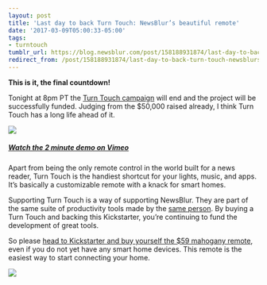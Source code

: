 ```yaml
---
layout: post
title: 'Last day to back Turn Touch: NewsBlur’s beautiful remote'
date: '2017-03-09T05:00:33-05:00'
tags:
- turntouch
tumblr_url: https://blog.newsblur.com/post/158188931874/last-day-to-back-turn-touch-newsblurs-beautiful
redirect_from: /post/158188931874/last-day-to-back-turn-touch-newsblurs-beautiful/
---
```

 **This is it, the final countdown!**

Tonight at 8pm PT the [Turn Touch campaign](https://www.kickstarter.com/projects/samuelclay/turn-touch-beautiful-control/) will end and the project will be successfully funded. Judging from the $50,000 raised already, I think Turn Touch has a long life ahead of it.

[![](https://s3.amazonaws.com/static.newsblur.com/turntouch/animated-newsblur-live.gif)](https://www.kickstarter.com/projects/samuelclay/turn-touch-beautiful-control/)

##### [Watch the 2 minute demo on Vimeo](https://vimeo.com/207556527)

Apart from being the only remote control in the world built for a news reader, Turn Touch is the handiest shortcut for your lights, music, and apps. It’s basically a customizable remote with a knack for smart homes.

Supporting Turn Touch is a way of supporting NewsBlur. They are part of the same suite of productivity tools made by the [same person](https://twitter.com/samuelclay). By buying a Turn Touch and backing this Kickstarter, you’re continuing to fund the development of great tools.

So please [head to Kickstarter and buy yourself the $59 mahogany remote](https://www.kickstarter.com/projects/samuelclay/turn-touch-beautiful-control/), even if you do not yet have any smart home devices. This remote is the easiest way to start connecting your home.

[![](https://s3.amazonaws.com/static.newsblur.com/turntouch/padauk-book.jpg)](https://www.kickstarter.com/projects/samuelclay/turn-touch-beautiful-control/)

